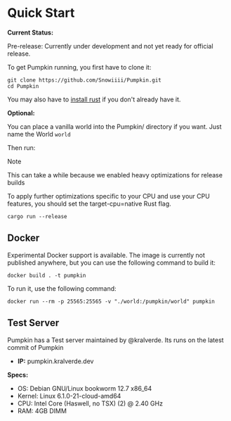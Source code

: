 # Quick Start

**Current Status:**

Pre-release: Currently under development and not yet ready for official release.

To get Pumpkin running, you first have to clone it:
```shell
git clone https://github.com/Snowiiii/Pumpkin.git
cd Pumpkin
```

You may also have to [install rust](https://www.rust-lang.org/tools/install) if you don't already have it.

**Optional:**

You can place a vanilla world into the Pumpkin/ directory if you want. Just name the World `world`

Then run:

> [!NOTE]
> This can take a while because we enabled heavy optimizations for release builds
>
> To apply further optimizations specific to your CPU and use your CPU features, you should set the target-cpu=native
> Rust flag.

```shell
cargo run --release
```

## Docker

Experimental Docker support is available.
The image is currently not published anywhere, but you can use the following command to build it:

```shell
docker build . -t pumpkin
```

To run it, use the following command:

```shell
docker run --rm -p 25565:25565 -v "./world:/pumpkin/world" pumpkin
```

## Test Server
Pumpkin has a Test server maintained by @kralverde. Its runs on the latest commit of Pumpkin

- **IP:** pumpkin.kralverde.dev

**Specs:**
- OS: Debian GNU/Linux bookworm 12.7 x86_64
- Kernel: Linux 6.1.0-21-cloud-amd64
- CPU: Intel Core (Haswell, no TSX) (2) @ 2.40 GHz
- RAM: 4GB DIMM